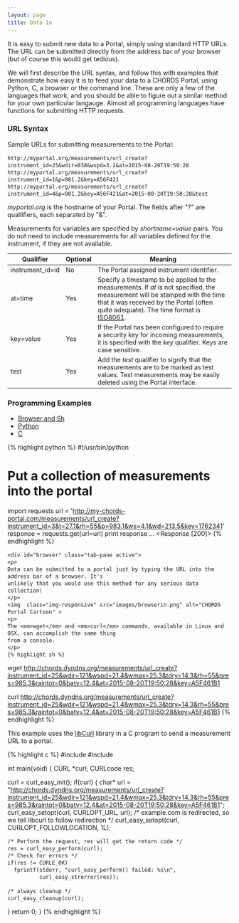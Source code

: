 ```yaml
---
layout: page
title: Data In
---
```


It is easy to submit new data to a Portal, simply using standard HTTP URLs. The URL can be submitted 
directly from the address bar of your browser (but of course this would get tedious).

We will first describe the URL syntax, and follow this with examples that demonstrate how easy it is to feed your
data to a CHORDS Portal, using Python, C, a browser or the command line. These are only a few
of the languages that work, and you should be able to figure out a similar method for your own
particular langauge. Almost all programming languages have functions for submitting HTTP requests. 

###  URL Syntax

Sample URLs for submitting measurements to the Portal:

    http://myportal.org/measurements/url_create?instrument_id=25&wdir=038&wspd=3.2&at=2015-08-20T19:50:28
    http://myportal.org/measurements/url_create?instrument_id=1&p=981.2&key=A56F421
    http://myportal.org/measurements/url_create?instrument_id=4&p=981.2&key=A56F421&at=2015-08-20T19:50:28&test

_myportal.org_ is the hostname of your Portal. The fields after "?" are quallifiers, each
separated by "&". 

Measurements for variables are specified by _shortname=value_ pairs. You do not need to include
measurements for all variables defined for the instrument, if they are not available.

<table class="table table-striped">
  <thead>
    <tr>
      <th>Qualifier</th>
      <th>Optional</th>
      <th>Meaning</th>
    </tr>
  </thead>
  <tbody>
    <tr>
      <td>instrument_id=id</td>
      <td>No</td>
      <td>The Portal assigned instrument identifier.</td>
    </tr>
    <tr>
      <td>at=time</td>
      <td>Yes</td>
      <td>Specify a timestamp to be applied to the measurements. If <em>at</em> is not specified,
      the measurement will be stamped with the time that it was received by the Portal (often 
      quite adequate). The time format is <a href="https://en.wikipedia.org/wiki/ISO_8601">ISO8061</a>.</td>
    </tr>
    <tr>
      <td>key=value</td>
      <td>Yes</td>
      <td>If the Portal has been configured to require a security key for incoming measurements, it
      is specified with the <em>key</em> qualifier. Keys are case sensitive.</td>
    </tr>
    <tr>
      <td>test</td>
      <td>Yes</td>
      <td>Add the <em>test</em> qualifier to signify that the measurements are to be marked as test 
      values. Test measurements may be easily deleted using the Portal interface.</td>
    </tr>
  </tbody>
</table>

### Programming Examples

<ul class="nav nav-pills">
  <li class="active"><a data-toggle="tab" href="#browser">Browser and Sh</a></li>
  <li><a data-toggle="tab" href="#python">Python</a></li>
  <li><a data-toggle="tab" href="#c">C</a></li>
</ul>

<div class="tab-content">

  <div id="python" class="tab-pane">
    {% highlight python %}
#!/usr/bin/python

# Put a collection of measurements into the portal
import requests
url = 'http://my-chords-portal.com/measurements/url_create?instrument_id=3&t=27.1&rh=55&p=983.1&ws=4.1&wd=213.5&key=1762341'
response = requests.get(url=url)
print response
...
<Response [200]>
      {% endhighlight %}
    </div>

    <div id="browser" class="tab-pane active">
    <p>
    Data can be submitted to a portal just by typing the URL into the address bar of a browser. It's
    unlikely that you would use this method for any serious data collection!
    </p>
    <img  class="img-responsive" src="images/browserin.png" alt="CHORDS Portal Cartoon" >
    <p>
    The <em>wget</em> and <em>curl</em> commands, available in Linux and OSX, can accomplish the same thing 
    from a console. 
    </p>
    {% highlight sh %}
wget http://chords.dyndns.org/measurements/url_create?instrument_id=25&wdir=121&wspd=21.4&wmax=25.3&tdry=14.3&rh=55&pres=985.3&raintot=0&batv=12.4&at=2015-08-20T19:50:28&key=A5F461B1
    
curl http://chords.dyndns.org/measurements/url_create?instrument_id=25&wdir=121&wspd=21.4&wmax=25.3&tdry=14.3&rh=55&pres=985.3&raintot=0&batv=12.4&at=2015-08-20T19:50:28&key=A5F461B1
    {% endhighlight %}
  </div>

  <div id="c" class="tab-pane">
  <p>
  This example uses the <a href="http://curl.haxx.se/libcurl/c/libcurl.html">libCurl</a> library in a 
  C program to send a measurement URL to a portal. 
  </p>
  {% highlight c %}
#include <stdio.h>
#include <curl/curl.h>
 
int main(void)
{
  CURL *curl;
  CURLcode res;
 
  curl = curl_easy_init();
  if(curl) {
    char* url = "http://chords.dyndns.org/measurements/url_create?instrument_id=25&wdir=121&wspd=21.4&wmax=25.3&tdry=14.3&rh=55&pres=985.3&raintot=0&batv=12.4&at=2015-08-20T19:50:28&key=A5F461B1";
    curl_easy_setopt(curl, CURLOPT_URL, url);
    /* example.com is redirected, so we tell libcurl to follow redirection */ 
    curl_easy_setopt(curl, CURLOPT_FOLLOWLOCATION, 1L);
 
    /* Perform the request, res will get the return code */ 
    res = curl_easy_perform(curl);
    /* Check for errors */ 
    if(res != CURLE_OK)
      fprintf(stderr, "curl_easy_perform() failed: %s\n",
              curl_easy_strerror(res));
 
    /* always cleanup */ 
    curl_easy_cleanup(curl);
  }
  return 0;
}
{% endhighlight %}
  </div>



